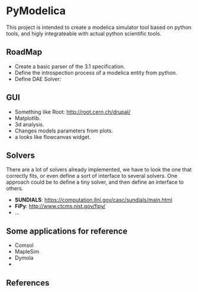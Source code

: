 # PyModelica

This project is intended to create a modelica simulator tool based on python tools, and higly integrateable with actual python scientific tools.

## RoadMap

* Create a basic parser of the 3.1 specification.
* Define the introspection process of a modelica entity from python.
* Define DAE Solver:

## GUI

* Something like Root: http://root.cern.ch/drupal/
* Matplotlib.
* 3d analysis.
* Changes models parameters from plots.
* a looks like flowcanvas widget.

## Solvers

There are a lot of solvers already implemented, we have to look the one that correctly fits, or even define a sort of interface to several solvers.
One approach could be to define a tiny solver, and then define an interface to others.

 * **SUNDIALS**: https://computation.llnl.gov/casc/sundials/main.html
 * **FiPy**: http://www.ctcms.nist.gov/fipy/
 * ...

## Some applications for reference

 * Comsol
 * MapleSim
 * Dymola
 * 


## References